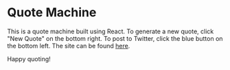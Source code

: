 # Quote Machine
This is a quote machine built using React. To generate a new quote, click "New Quote"
on the bottom right. To post to Twitter, click the blue button on the bottom left.
The site can be found [here](https://andrewlubrino.github.io/quote-machine/).

Happy quoting!
